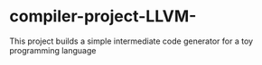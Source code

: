 # compiler-project-LLVM-
This project builds a simple intermediate code generator for a toy programming language
